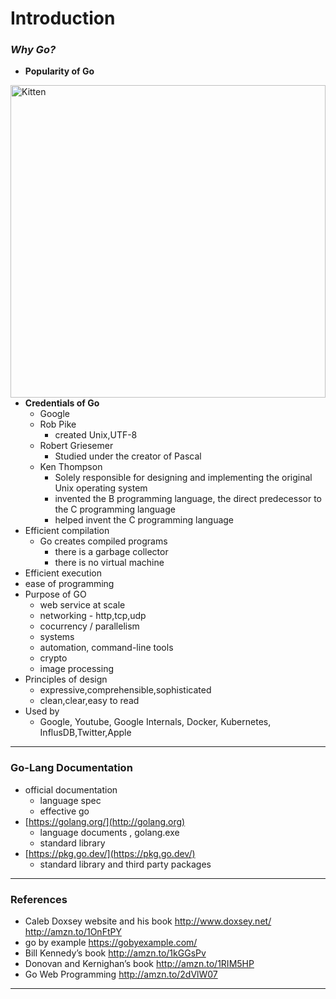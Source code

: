 # Introduction

### *Why Go?*

- **Popularity of Go**

<img src="https://merehead.com/blog/wp-content/uploads/19-4.png" alt="Kitten"
	title="Go's Ranking" width="100%" height="500px%" align="left" />

- **Credentials of Go**
    - Google
    - Rob Pike
        - created Unix,UTF-8
    - Robert Griesemer
        - Studied under the creator of Pascal
    - Ken Thompson
        - Solely responsible for designing and implementing the original Unix operating system
        - invented the B programming language, the direct predecessor to the C programming language
        - helped invent the C programming language
- Efficient compilation
    - Go creates compiled programs
        - there is a garbage collector
        - there is no virtual machine
- Efficient execution
- ease of programming
- Purpose of GO
    - web service at scale
    - networking - http,tcp,udp
    - cocurrency / parallelism
    - systems
    - automation, command-line tools
    - crypto
    - image processing
- Principles of design
    - expressive,comprehensible,sophisticated
    - clean,clear,easy to read
- Used by
    - Google, Youtube, Google Internals, Docker, Kubernetes, InflusDB,Twitter,Apple

---

### Go-Lang Documentation

- official documentation
    - language spec
    - effective go
- [https://golang.org/](http://golang.org)
    - language documents , golang.exe
    - standard library
- [https://pkg.go.dev/](https://pkg.go.dev/)
    - standard library and third party packages

---

### References

- Caleb Doxsey website and his book
http://www.doxsey.net/
http://amzn.to/1OnFtPY
- go by example
https://gobyexample.com/
- Bill Kennedy’s book
http://amzn.to/1kGGsPv
- Donovan and Kernighan’s book
http://amzn.to/1RIM5HP
- Go Web Programming
http://amzn.to/2dVlW07

---
